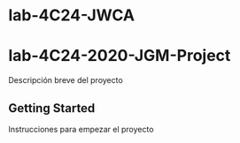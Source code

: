 # lab-4C24-JWCA
# lab-4C24-2020-JGM-Project 

Descripción breve del proyecto

## Getting Started

Instrucciones para empezar el proyecto

